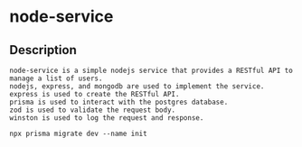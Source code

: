 # node-service

## Description
    node-service is a simple nodejs service that provides a RESTful API to manage a list of users.
    nodejs, express, and mongodb are used to implement the service.
    express is used to create the RESTful API.
    prisma is used to interact with the postgres database.
    zod is used to validate the request body.
    winston is used to log the request and response.


```
npx prisma migrate dev --name init
```